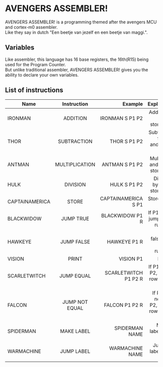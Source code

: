 # AVENGERS ASSEMBLER!
AVENGERS ASSEMBLER! is a programming themed after the avengers MCU and cortex-m0 assembler.<br>
Like they say in dutch "Een beetje van jezelf en een beetje van maggi.".

## Variables
Like assembler, this language has 16 base registers, the 16th(R15) being used for the Program Counter.<br>
But unlike traditional assembler, AVENGERS ASSEMBLER! gives you the ability to declare your own variables.

## List of instructions

| Name            | Instruction              | Example  | Explanation
| ------------- |:-------------:| ------------:|--------:|
| IRONMAN           | ADDITION          | IRONMAN S P1 P2 | Add P1 and P2 and store it in S
| THOR              | SUBTRACTION       | THOR S P1 P2 | Subtract P2 from P1 and store it in S
| ANTMAN            | MULTIPLICATION    | ANTMAN S P1 P2 | Multiply P1 and P2 and store it in S
| HULK              | DIVISION          | HULK S P1 P2 | Divide P1 by P2 and store it in S
| CAPTAINAMERICA    | STORE             | CAPTAINAMERICA S P1 | Stores P1 in S
| BLACKWIDOW        | JUMP TRUE         | BLACKWIDOW P1 R | If P1 is true, jump to row rumber R
| HAWKEYE           | JUMP FALSE        | HAWKEYE P1 R | If P1 is false, jump to row rumber R
| VISION            | PRINT             | VISION P1 | Print P1
| SCARLETWITCH      | JUMP EQUAL        | SCARLETWITCH P1 P2 R | If P1 equals P2, jump to row rumber R
| FALCON            | JUMP NOT EQUAL    | FALCON P1 P2 R | If P1 does not equal P2, jump to row rumber R |
| SPIDERMAN         | MAKE LABEL        | SPIDERMAN NAME | Makes a label called NAME
| WARMACHINE        | JUMP LABEL        | WARMACHINE NAME | Jump to a label called NAME

